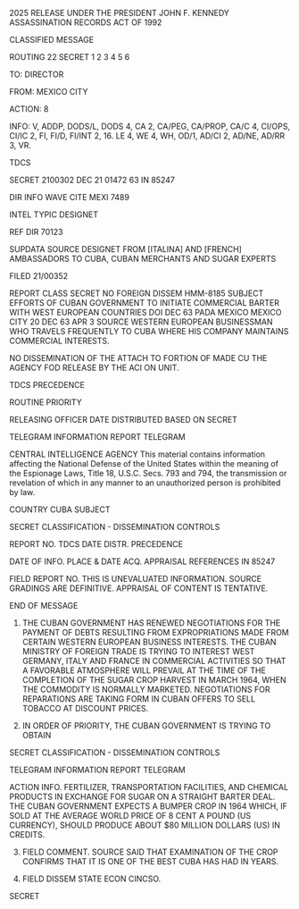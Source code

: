 2025 RELEASE UNDER THE PRESIDENT JOHN F. KENNEDY ASSASSINATION RECORDS ACT OF 1992

CLASSIFIED MESSAGE

ROUTING
22 SECRET
1 2 3 4 5 6

TO: DIRECTOR

FROM: MEXICO CITY

ACTION: 8

INFO: V, ADDP, DODS/L, DODS 4, CA 2, CA/PEG, CA/PROP, CA/C 4, CI/OPS, CI/IC 2, FI, FI/D, FI/INT 2, 16. LE 4, WE 4, WH, OD/1, AD/CI 2, AD/NE, AD/RR 3, VR.

TDCS

SECRET 2100302 DEC 21 01472 63 IN 85247

DIR INFO WAVE CITE MEXI 7489

INTEL TYPIC DESIGNET

REF DIR 70123

SUPDATA SOURCE DESIGNET FROM [ITALINA] AND [FRENCH] AMBASSADORS TO CUBA, CUBAN MERCHANTS AND SUGAR EXPERTS

FILED 21/00352

REPORT CLASS SECRET NO FOREIGN DISSEM HMM-8185 SUBJECT EFFORTS OF CUBAN GOVERNMENT TO INITIATE COMMERCIAL BARTER WITH WEST EUROPEAN COUNTRIES DOI DEC 63 PADA MEXICO MEXICO CITY 20 DEC 63 APR 3 SOURCE WESTERN EUROPEAN BUSINESSMAN WHO TRAVELS FREQUENTLY TO CUBA WHERE HIS COMPANY MAINTAINS COMMERCIAL INTERESTS.

NO DISSEMINATION OF THE ATTACH
TO FORTION OF
MADE CU THE AGENCY FOD
RELEASE BY THE ACI ON UNIT.

TDCS
PRECEDENCE

ROUTINE
PRIORITY

RELEASING OFFICER DATE DISTRIBUTED BASED ON
SECRET

TELEGRAM INFORMATION REPORT TELEGRAM

CENTRAL INTELLIGENCE AGENCY
This material contains information affecting the National Defense of the United States within the meaning of the Espionage Laws, Title 18, U.S.C. Secs. 793 and 794, the transmission or revelation of which in any manner to an unauthorized person is prohibited by law.

COUNTRY CUBA
SUBJECT

SECRET
CLASSIFICATION - DISSEMINATION CONTROLS

REPORT NO. TDCS
DATE DISTR.
PRECEDENCE

DATE OF INFO.
PLACE &
DATE ACQ.
APPRAISAL
REFERENCES
IN 85247

FIELD REPORT NO.
THIS IS UNEVALUATED INFORMATION. SOURCE GRADINGS ARE DEFINITIVE. APPRAISAL OF CONTENT IS TENTATIVE.

END OF MESSAGE

1. THE CUBAN GOVERNMENT HAS RENEWED NEGOTIATIONS FOR THE PAYMENT OF DEBTS RESULTING FROM EXPROPRIATIONS MADE FROM CERTAIN WESTERN EUROPEAN BUSINESS INTERESTS. THE CUBAN MINISTRY OF FOREIGN TRADE IS TRYING TO INTEREST WEST GERMANY, ITALY AND FRANCE IN COMMERCIAL ACTIVITIES SO THAT A FAVORABLE ATMOSPHERE WILL PREVAIL AT THE TIME OF THE COMPLETION OF THE SUGAR CROP HARVEST IN MARCH 1964, WHEN THE COMMODITY IS NORMALLY MARKETED. NEGOTIATIONS FOR REPARATIONS ARE TAKING FORM IN CUBAN OFFERS TO SELL TOBACCO AT DISCOUNT PRICES.

2. IN ORDER OF PRIORITY, THE CUBAN GOVERNMENT IS TRYING TO OBTAIN

SECRET
CLASSIFICATION - DISSEMINATION CONTROLS

TELEGRAM INFORMATION REPORT TELEGRAM

ACTION
INFO.
FERTILIZER, TRANSPORTATION FACILITIES, AND CHEMICAL PRODUCTS IN EXCHANGE FOR SUGAR ON A STRAIGHT BARTER DEAL. THE CUBAN GOVERNMENT EXPECTS A BUMPER CROP IN 1964 WHICH, IF SOLD AT THE AVERAGE WORLD PRICE OF 8 CENT A POUND (US CURRENCY), SHOULD PRODUCE ABOUT $80 MILLION DOLLARS (US) IN CREDITS.

3. FIELD COMMENT. SOURCE SAID THAT EXAMINATION OF THE CROP CONFIRMS THAT IT IS ONE OF THE BEST CUBA HAS HAD IN YEARS.

4. FIELD DISSEM STATE ECON CINCSO.

SECRET
